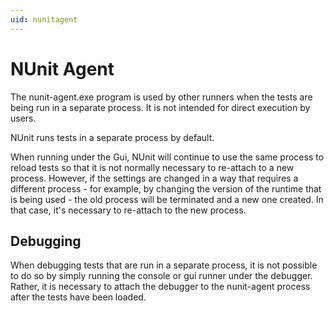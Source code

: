 ```yaml
---
uid: nunitagent
---
```


# NUnit Agent

The nunit-agent.exe program is used by other runners when the tests are being
run in a separate process. It is not intended for direct execution by users.

NUnit runs tests in a separate process by default.

When running under the Gui, NUnit will continue to use the same
process to reload tests so that it is not normally necessary to
re-attach to a new process. However, if the settings are changed
in a way that requires a different process - for example, by changing
the version of the runtime that is being used - the old process will
be terminated and a new one created. In that case, it's necessary
to re-attach to the new process.

## Debugging

When debugging tests that are run in a separate process, it is
not possible to do so by simply running the console or gui runner
under the debugger. Rather, it is necessary to attach the debugger
to the nunit-agent process after the tests have been loaded.
